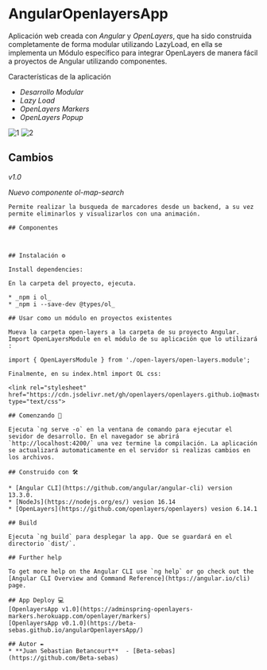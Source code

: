 # AngularOpenlayersApp

Aplicación web creada con _Angular_ y _OpenLayers_, que ha sido construida completamente de forma modular utilizando LazyLoad, en ella se implementa un Módulo específico para integrar OpenLayers de manera fácil a proyectos de Angular utilizando componentes.
 
Características de la aplicación

* _Desarrollo Modular_
* _Lazy Load_
* _OpenLayers Markers_
* _OpenLayers Popup_

![1](https://user-images.githubusercontent.com/80282099/170772571-34294ac7-b0cc-4054-946b-bba835ca2587.png)
![2](https://user-images.githubusercontent.com/80282099/170772591-8b4edce4-7099-4adb-92e2-a5b42d32d50f.png)

## Cambios
_v1.0_

_Nuevo componente ol-map-search_
```
Permite realizar la busqueda de marcadores desde un backend, a su vez permite eliminarlos y visualizarlos con una animación.

## Componentes 



## Instalación ⚙️

Install dependencies:

En la carpeta del proyecto, ejecuta.

* _npm i ol_
* _npm i --save-dev @types/ol_

## Usar como un módulo en proyectos existentes

Mueva la carpeta open-layers a la carpeta de su proyecto Angular. Import OpenLayersModule en el módulo de su aplicación que lo utilizará :

import { OpenLayersModule } from './open-layers/open-layers.module';

Finalmente, en su index.html import OL css:

<link rel="stylesheet" href="https://cdn.jsdelivr.net/gh/openlayers/openlayers.github.io@master/en/v6.14.1/css/ol.css" type="text/css">

## Comenzando 🚀

Ejecuta `ng serve -o` en la ventana de comando para ejecutar el sevidor de desarrollo. En el navegador se abrirá `http://localhost:4200/` una vez termine la compilación. La aplicación se actualizará automaticamente en el servidor si realizas cambios en los archivos.

## Construido con 🛠️

* [Angular CLI](https://github.com/angular/angular-cli) version 13.3.0.
* [NodeJs](https://nodejs.org/es/) vesion 16.14
* [OpenLayers](https://github.com/openlayers/openlayers) vesion 6.14.1

## Build

Ejecuta `ng build` para desplegar la app. Que se guardará en el directorio `dist/`.

## Further help

To get more help on the Angular CLI use `ng help` or go check out the [Angular CLI Overview and Command Reference](https://angular.io/cli) page.

## App Deploy 💻
[OpenlayersApp v1.0](https://adminspring-openlayers-markers.herokuapp.com/openlayer/markers)
[OpenlayersApp v0.1.0](https://beta-sebas.github.io/angularOpenlayersApp/)

## Autor ✒️
* **Juan Sebastian Betancourt**  - [Beta-sebas](https://github.com/Beta-sebas)
